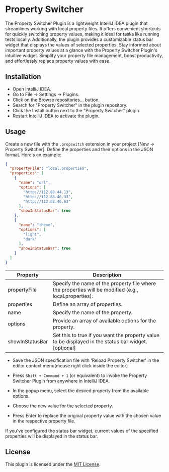 # Property Switcher

The Property Switcher Plugin is a lightweight IntelliJ IDEA plugin that streamlines working with local property files. 
It offers convenient shortcuts for quickly switching property values, making it ideal for tasks like running tests locally. 
Additionally, the plugin provides a customizable status bar widget that displays the values of selected properties. 
Stay informed about important property values at a glance with the Property Switcher Plugin's intuitive widget. 
Simplify your property file management, boost productivity, and effortlessly replace property values with ease.

## Installation

* Open IntelliJ IDEA.
* Go to File -> Settings -> Plugins.
* Click on the Browse repositories... button.
* Search for "Property Switcher" in the plugin repository.
* Click the Install button next to the "Property Switcher" plugin.
* Restart IntelliJ IDEA to activate the plugin.

## Usage

Create a new file with the `.propswitch` extension in your project [New -> Property Switcher].
Define the properties and their options in the JSON format. Here's an example:

```json
{
  "propertyFile": "local.properties",
  "properties": [
    {
      "name": "url",
      "options": [
        "http://112.88.44.13",
        "http://112.88.46.33",
        "http://112.88.46.63"
      ],
      "showInStatusBar": true
    },
    {
      "name": "theme",
      "options": [
        "light",
        "dark"
      ],
      "showInStatusBar": true
    }
  ]
}
```

| Property        | Description                                                                                           |
|-----------------|-------------------------------------------------------------------------------------------------------|
| propertyFile    | Specify the name of the property file where the properties will be modified (e.g., local.properties). |
| properties      | Define an array of properties.                                                                        |
| name            | Specify the name of the property.                                                                     |
| options         | Provide an array of available options for the property.                                               |
| showInStatusBar | Set this to true if you want the property value to be displayed in the status bar widget. [optional]  |

 - Save the JSON specification file with 'Reload Property Switcher' in the editor context menu(mouse right click inside the editor)

 - Press `Shift + Command + 1` (or equivalent) to invoke the Property Switcher Plugin from anywhere in IntelliJ IDEA.
 - In the popup menu, select the desired property from the available options.
 - Choose the new value for the selected property.
 - Press Enter to replace the original property value with the chosen value in the respective property file.

If you've configured the status bar widget, current values of the specified properties will be displayed in the
status bar.

## License

This plugin is licensed under the [MIT License](https://opensource.org/licenses/MIT).